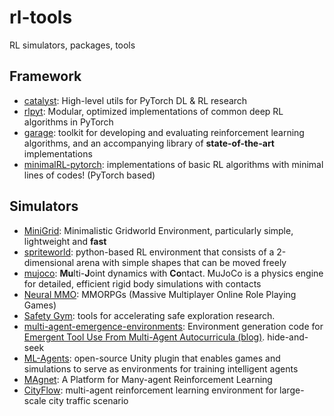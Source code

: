 # rl-tools

RL simulators, packages, tools

## Framework

- [catalyst](https://github.com/catalyst-team/catalyst): High-level utils for PyTorch DL & RL research
- [rlpyt](https://github.com/astooke/rlpyt): Modular, optimized implementations of common deep RL algorithms in PyTorch
- [garage](https://github.com/rlworkgroup/garage): toolkit for developing and evaluating reinforcement learning algorithms, and an accompanying library of **state-of-the-art** implementations
- [minimalRL-pytorch](https://github.com/seungeunrho/minimalRL): implementations of basic RL algorithms with minimal lines of codes! (PyTorch based)

## Simulators

- [MiniGrid](https://github.com/maximecb/gym-minigrid): Minimalistic Gridworld Environment, particularly simple, lightweight and **fast**
- [spriteworld](https://github.com/deepmind/spriteworld): python-based RL environment that consists of a 2-dimensional arena with simple shapes that can be moved freely
- [mujoco](http://mujoco.org/): **Mu**lti-**J**oint dynamics with **Co**ntact. MuJoCo is a physics engine for detailed, efficient rigid body simulations with contacts
- [Neural MMO](https://github.com/jsuarez5341/neural-mmo): MMORPGs (Massive Multiplayer Online Role Playing Games)
- [Safety Gym](https://openai.com/blog/safety-gym/): tools for accelerating safe exploration research.
- [multi-agent-emergence-environments](https://github.com/openai/multi-agent-emergence-environments): Environment generation code for [Emergent Tool Use From Multi-Agent Autocurricula (blog)](https://openai.com/blog/emergent-tool-use/). hide-and-seek
- [ML-Agents](https://github.com/Unity-Technologies/ml-agents):  open-source Unity plugin that enables games and simulations to serve as environments for training intelligent agents
- [MAgnet](https://github.com/geek-ai/MAgent): A Platform for Many-agent Reinforcement Learning
- [CityFlow](https://github.com/cityflow-project/CityFlow): multi-agent reinforcement learning environment for large-scale city traffic scenario